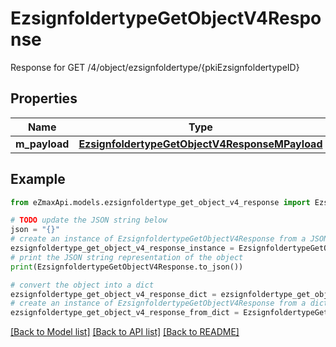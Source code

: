 # EzsignfoldertypeGetObjectV4Response

Response for GET /4/object/ezsignfoldertype/{pkiEzsignfoldertypeID}

## Properties

Name | Type | Description | Notes
------------ | ------------- | ------------- | -------------
**m_payload** | [**EzsignfoldertypeGetObjectV4ResponseMPayload**](EzsignfoldertypeGetObjectV4ResponseMPayload.md) |  | 

## Example

```python
from eZmaxApi.models.ezsignfoldertype_get_object_v4_response import EzsignfoldertypeGetObjectV4Response

# TODO update the JSON string below
json = "{}"
# create an instance of EzsignfoldertypeGetObjectV4Response from a JSON string
ezsignfoldertype_get_object_v4_response_instance = EzsignfoldertypeGetObjectV4Response.from_json(json)
# print the JSON string representation of the object
print(EzsignfoldertypeGetObjectV4Response.to_json())

# convert the object into a dict
ezsignfoldertype_get_object_v4_response_dict = ezsignfoldertype_get_object_v4_response_instance.to_dict()
# create an instance of EzsignfoldertypeGetObjectV4Response from a dict
ezsignfoldertype_get_object_v4_response_from_dict = EzsignfoldertypeGetObjectV4Response.from_dict(ezsignfoldertype_get_object_v4_response_dict)
```
[[Back to Model list]](../README.md#documentation-for-models) [[Back to API list]](../README.md#documentation-for-api-endpoints) [[Back to README]](../README.md)


